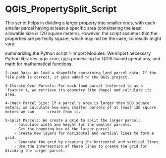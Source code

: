# QGIS_PropertySplit_Script


This script helps in dividing a larger property into smaller ones, with each smaller parcel having at least a specific area (considering the least allowable size is 120 square meters). However, the script assumes that the properties are perfectly square, which may not be the case, so results might vary.


 summarizing the Python script
    1-Import Modules: We import necessary Python libraries: qgis.core, qgis.processing for QGIS-based operations, and math for mathematical functions.

    2-Load Data: We load a shapefile containing land parcel data. If the file path is correct, it gets added to the QGIS project.

    3-Iterate Over Parcels: For each land parcel (referred to as a 'feature'), we retrieve its geometry (the shape) and calculate its area.

    4-Check Parcel Size: If a parcel's area is larger than 500 square meters, we calculate how many smaller parcels of at least 120 square meters we can      create from it.

    5-Split Parcels: We create a grid to split the larger parcel:
        - Calculate width and height for the smaller parcels.
        - Get the bounding box of the larger parcel.
        - Create new layers for horizontal and vertical lines to form a grid.
        - Generate the grid by creating the horizontal and vertical lines.
        - Use the intersection of these lines to create the grid for dividing the larger parcel.
